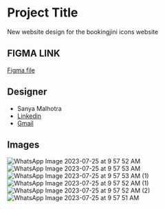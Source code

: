 
# Project Title

New website design for the bookingjini icons website




## FIGMA LINK
[Figma file](https://www.figma.com/file/XwQqLhjYKxub4uv1qjHgd4/bookingjini-website?type=design&node-id=0%3A1&mode=design&t=2SDwxnG6NNFDIXyj-1)


## Designer 

- Sanya Malhotra
- [Linkedin](https://in.linkedin.com/in/sanya031malhotra?trk=people-guest_people_search-card)
- [Gmail](sanya.malhotra031@gmail.com)



## Images
![WhatsApp Image 2023-07-25 at 9 57 52 AM](https://github.com/Bookingjini-Labs/bookingjini-icons/assets/69260951/a25a1f01-85c0-4d2a-a3dc-4a022f4886bc)
![WhatsApp Image 2023-07-25 at 9 57 53 AM](https://github.com/Bookingjini-Labs/bookingjini-icons/assets/69260951/47067795-f4f9-4d40-b157-ec3a9d4c7c8a)
![WhatsApp Image 2023-07-25 at 9 57 53 AM (1)](https://github.com/Bookingjini-Labs/bookingjini-icons/assets/69260951/a7c06d2b-a16a-4dc4-8f05-36a47c05ffde)
![WhatsApp Image 2023-07-25 at 9 57 52 AM (1)](https://github.com/Bookingjini-Labs/bookingjini-icons/assets/69260951/e3a11e29-dce7-48f0-b774-1cd6404c34db)
![WhatsApp Image 2023-07-25 at 9 57 52 AM (2)](https://github.com/Bookingjini-Labs/bookingjini-icons/assets/69260951/622cd16d-7f10-42e9-bc82-afc9c0026a1f)
![WhatsApp Image 2023-07-25 at 9 57 51 AM](https://github.com/Bookingjini-Labs/bookingjini-icons/assets/69260951/552626f6-0a9b-444b-8ee4-9d30d1e05b49)



